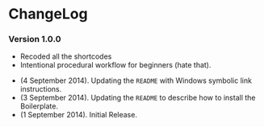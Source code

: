 # ChangeLog

### Version 1.0.0 
- Recoded all the shortcodes
- Intentional procedural workflow for beginners (hate that).

* (4 September 2014). Updating the `README` with Windows symbolic link instructions.
* (3 September 2014). Updating the `README` to describe how to install the Boilerplate.
* (1 September 2014). Initial Release.
